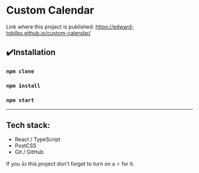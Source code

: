 # Custom Calendar

Link where this project is published: https://edward-tobilko.github.io/custom-calendar/

## ✔️Installation
### `npm clone`

### `npm install`

### `npm start`
___
## Tech stack:
- React / TypeScript
- PostCSS
- Git / GitHub

If you 👍 this project don't forget to turn on a ⭐ for it.
